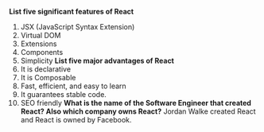 **List five significant features of React**
1. JSX (JavaScript Syntax Extension)
2. Virtual DOM
3. Extensions
4. Components
5. Simplicity
**List five major advantages of React**
1. It is declarative
2. It is Composable
3. Fast, efficient, and easy to learn
4. It guarantees stable code.
5. SEO friendly
**What is the name of the Software Engineer that created React? Also which company owns React?**
Jordan Walke created React and React is owned by Facebook.